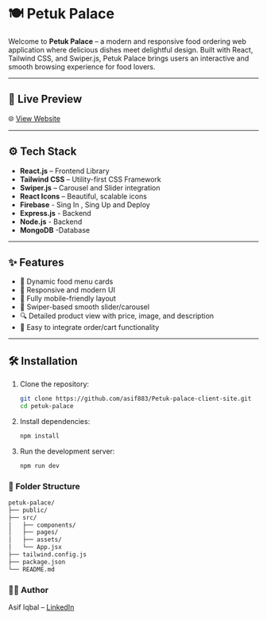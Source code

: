 # 🍽️ Petuk Palace

Welcome to **Petuk Palace** – a modern and responsive food ordering web application where delicious dishes meet delightful design. Built with React, Tailwind CSS, and Swiper.js, Petuk Palace brings users an interactive and smooth browsing experience for food lovers.

---

## 🚀 Live Preview

🌐 [View Website](https://petuk-palace.web.app) 

---


## ⚙️ Tech Stack

- **React.js** – Frontend Library
- **Tailwind CSS** – Utility-first CSS Framework
- **Swiper.js** – Carousel and Slider integration
- **React Icons** – Beautiful, scalable icons
- **Firebase** - Sing In , Sing Up and Deploy 
-  **Express.js** - Backend 
-  **Node.js** - Backend 
-  **MongoDB** -Database

---

## ✨ Features

- 🍔 Dynamic food menu cards
- 🎨 Responsive and modern UI
- 📱 Fully mobile-friendly layout
- 🚀 Swiper-based smooth slider/carousel
- 🔍 Detailed product view with price, image, and description
- 🛒 Easy to integrate order/cart functionality

---

## 🛠️ Installation

1. Clone the repository:
   
   ```bash
   git clone https://github.com/asif883/Petuk-palace-client-site.git
   cd petuk-palace 
    ```

2. Install dependencies:
   ```bash
   npm install
   ```
3. Run the development server:
   ```bash
   npm run dev
   ```

### 📁 Folder Structure
```bash
petuk-palace/
├── public/
├── src/
│   ├── components/
│   ├── pages/
│   ├── assets/
│   └── App.jsx
├── tailwind.config.js
├── package.json
└── README.md
```

### 🧑‍💻 Author
Asif Iqbal – [LinkedIn](https://www.linkedin.com/in/asif-iqbal0)
